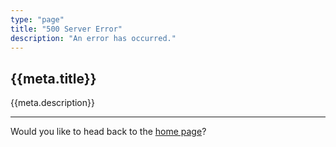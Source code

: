 ```yaml
---
type: "page"
title: "500 Server Error"
description: "An error has occurred."
---
```


## {{meta.title}}

{{meta.description}}

---

Would you like to head back to the [home page](/)?
